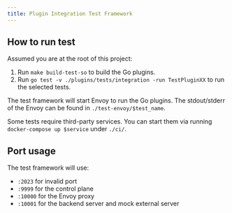 ```yaml
---
title: Plugin Integration Test Framework
---
```


## How to run test

Assumed you are at the root of this project:

1. Run `make build-test-so` to build the Go plugins.
2. Run `go test -v ./plugins/tests/integration -run TestPluginXX` to run the selected tests.

The test framework will start Envoy to run the Go plugins. The stdout/stderr of the Envoy can be found in `./test-envoy/$test_name`.

Some tests require third-party services. You can start them via running `docker-compose up $service` under `./ci/`.

## Port usage

The test framework will use:

* `:2023` for invalid port
* `:9999` for the control plane
* `:10000` for the Envoy proxy
* `:10001` for the backend server and mock external server
